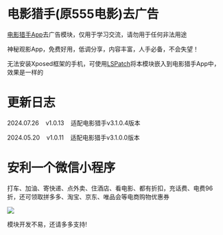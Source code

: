 # 电影猎手(原555电影)去广告

[电影猎手App](https://d22kk6r2ro4ut2.cloudfront.net/5lsela.pdf)去广告模块，仅用于学习交流，请勿用于任何非法用途

神秘观影App，免费好用，低调分享，内容丰富，人手必备，不会失望！

无法安装Xposed框架的手机，可使用[LSPatch](https://github.com/LSPosed/LSPatch/releases/download/v0.6/manager-v0.6-398-release.apk)将本模块嵌入到电影猎手App中，效果是一样的

# 更新日志

2024.07.26&nbsp;&nbsp;&nbsp;&nbsp;v1.0.13&nbsp;&nbsp;&nbsp;&nbsp;适配电影猎手v3.1.0.4版本

2024.05.20&nbsp;&nbsp;&nbsp;&nbsp;v1.0.11&nbsp;&nbsp;&nbsp;&nbsp;适配电影猎手v3.1.0.0版本

# 安利一个微信小程序

打车、加油、寄快递、点外卖、住酒店、看电影、都有折扣，充话费、电费96折，还可领取拼多多、淘宝、京东、唯品会等电商购物优惠券

![](https://gitee.com/guangzishushu/image_hosting/raw/master/pictures/stsh.png)

模块开发不易，还请多多支持!


